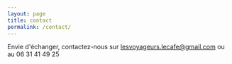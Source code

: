 ```yaml
---
layout: page
title: contact
permalink: /contact/
---
```


Envie d'échanger, contactez-nous sur lesvoyageurs.lecafe@gmail.com ou au 06 31 41 49 25
